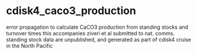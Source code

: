 # cdisk4_caco3_production
error propagation to calculate CaCO3 production from standing stocks and turnover times
this accompanies ziveri et al submitted to nat. comms.
standing stock data are unpublished, and generated as part of cdisk4 cruise in the North Pacific
